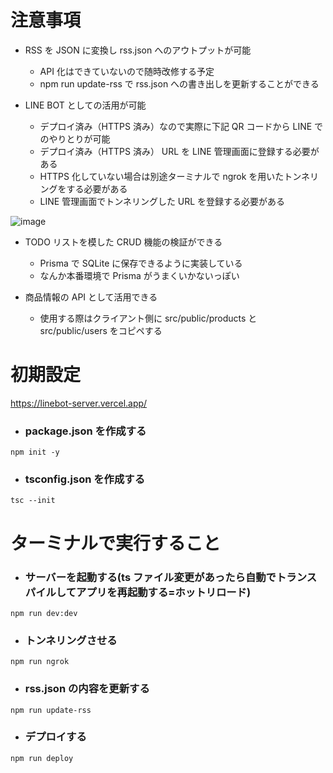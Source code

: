 # 注意事項

- RSS を JSON に変換し rss.json へのアウトプットが可能

  - API 化はできていないので随時改修する予定
  - npm run update-rss で rss.json への書き出しを更新することができる

- LINE BOT としての活用が可能

  - デプロイ済み（HTTPS 済み）なので実際に下記 QR コードから LINE でのやりとりが可能
  - デプロイ済み（HTTPS 済み） URL を LINE 管理画面に登録する必要がある
  - HTTPS 化していない場合は別途ターミナルで ngrok を用いたトンネリングをする必要がある
  - LINE 管理画面でトンネリングした URL を登録する必要がある

![image](https://user-images.githubusercontent.com/65071534/190901106-9add8217-401a-405c-b6d4-8f7e4a8da43a.png)

- TODO リストを模した CRUD 機能の検証ができる

  - Prisma で SQLite に保存できるように実装している
  - なんか本番環境で Prisma がうまくいかないっぽい

- 商品情報の API として活用できる

  - 使用する際はクライアント側に src/public/products と src/public/users をコピペする

# 初期設定

https://linebot-server.vercel.app/

- ### package.json を作成する

```
npm init -y
```

- ### tsconfig.json を作成する

```
tsc --init
```

# ターミナルで実行すること

- ### サーバーを起動する(ts ファイル変更があったら自動でトランスパイルしてアプリを再起動する=ホットリロード)

```
npm run dev:dev
```

- ### トンネリングさせる

```
npm run ngrok
```

- ### rss.json の内容を更新する

```
npm run update-rss
```

- ### デプロイする

```
npm run deploy
```
